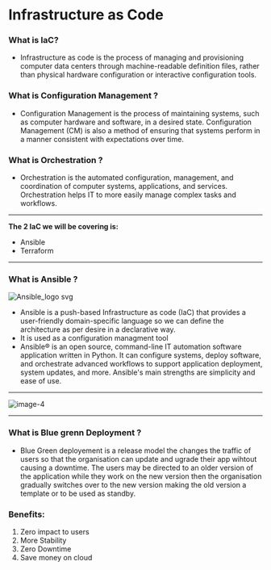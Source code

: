 # Infrastructure as Code 

### What is IaC?

- Infrastructure as code is the process of managing and provisioning computer data centers through machine-readable definition files, rather than physical hardware configuration or interactive configuration tools.
 

### What is Configuration Management ?

- Configuration Management is the process of maintaining systems, such as computer hardware and software, in a desired state. Configuration Management (CM) is also a method of ensuring that systems perform in a manner consistent with expectations over time.
### What is Orchestration ? 

- Orchestration is the automated configuration, management, and coordination of computer systems, applications, and services. Orchestration helps IT to more easily manage complex tasks and workflows.


---

**The 2 IaC we will be covering is:**

- Ansible 
- Terraform 

---

### What is Ansible ?

![Ansible_logo svg](https://user-images.githubusercontent.com/115224560/201676305-757fbd40-12d4-46fa-9ae0-a72e9b735701.png)


- Ansible is a push-based Infrastructure as code (IaC) that provides a user-friendly domain-specific language so we can define the architecture as per desire in a declarative way.
- It is used as a configuration managment tool 
- Ansible® is an open source, command-line IT automation software application written in Python. It can configure systems, deploy software, and orchestrate advanced workflows to support application deployment, system updates, and more. Ansible's main strengths are simplicity and ease of use.


-----------

![image-4](https://user-images.githubusercontent.com/115224560/201709295-cdafcfb2-d255-4c66-ab4b-59aeabbf0326.png)

------


### What is Blue grenn Deployment ?

- Blue Green deployement is a release model the changes the traffic of users so that the organisation can update and ugrade their app wihtout causing a downtime. The users may be directed to an older version of the application while they work on the new version then the organisation gradually switches over to the new version making the old version a template or to be used as standby.

### Benefits:

1. Zero impact to users
2. More Stability
3. Zero Downtime
4. Save money on cloud